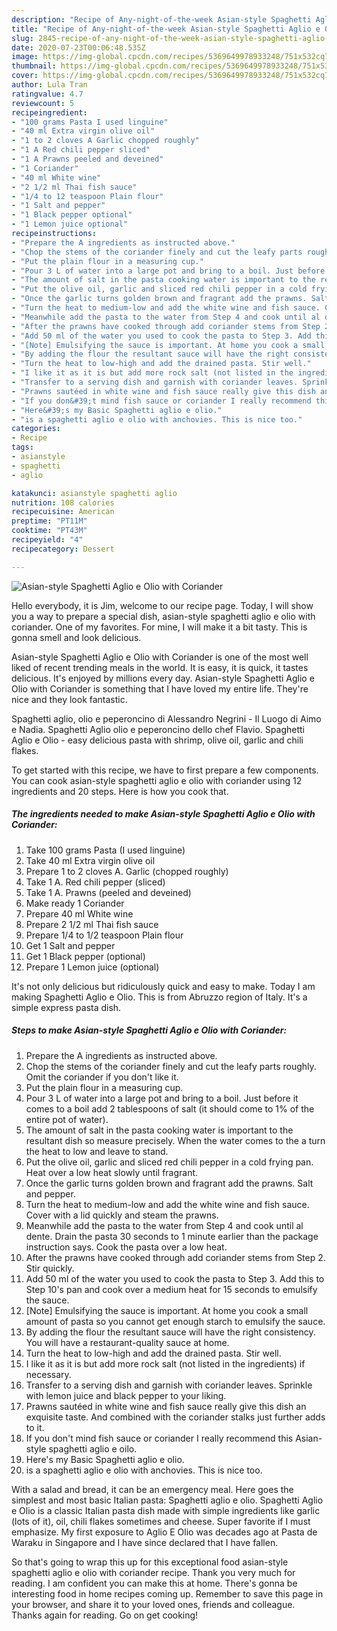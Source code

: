 ```yaml
---
description: "Recipe of Any-night-of-the-week Asian-style Spaghetti Aglio e Olio with Coriander"
title: "Recipe of Any-night-of-the-week Asian-style Spaghetti Aglio e Olio with Coriander"
slug: 2845-recipe-of-any-night-of-the-week-asian-style-spaghetti-aglio-e-olio-with-coriander
date: 2020-07-23T00:06:48.535Z
image: https://img-global.cpcdn.com/recipes/5369649978933248/751x532cq70/asian-style-spaghetti-aglio-e-olio-with-coriander-recipe-main-photo.jpg
thumbnail: https://img-global.cpcdn.com/recipes/5369649978933248/751x532cq70/asian-style-spaghetti-aglio-e-olio-with-coriander-recipe-main-photo.jpg
cover: https://img-global.cpcdn.com/recipes/5369649978933248/751x532cq70/asian-style-spaghetti-aglio-e-olio-with-coriander-recipe-main-photo.jpg
author: Lula Tran
ratingvalue: 4.7
reviewcount: 5
recipeingredient:
- "100 grams Pasta I used linguine"
- "40 ml Extra virgin olive oil"
- "1 to 2 cloves A Garlic chopped roughly"
- "1 A Red chili pepper sliced"
- "1 A Prawns peeled and deveined"
- "1 Coriander"
- "40 ml White wine"
- "2 1/2 ml Thai fish sauce"
- "1/4 to 12 teaspoon Plain flour"
- "1 Salt and pepper"
- "1 Black pepper optional"
- "1 Lemon juice optional"
recipeinstructions:
- "Prepare the A ingredients as instructed above."
- "Chop the stems of the coriander finely and cut the leafy parts roughly. Omit the coriander if you don&#39;t like it."
- "Put the plain flour in a measuring cup."
- "Pour 3 L of water into a large pot and bring to a boil. Just before it comes to a boil add 2 tablespoons of salt (it should come to 1% of the entire pot of water)."
- "The amount of salt in the pasta cooking water is important to the resultant dish so measure precisely. When the water comes to the a turn the heat to low and leave to stand."
- "Put the olive oil, garlic and sliced red chili pepper in a cold frying pan. Heat over a low heat slowly until fragrant."
- "Once the garlic turns golden brown and fragrant add the prawns. Salt and pepper."
- "Turn the heat to medium-low and add the white wine and fish sauce. Cover with a lid quickly and steam the prawns."
- "Meanwhile add the pasta to the water from Step 4 and cook until al dente. Drain the pasta 30 seconds to 1 minute earlier than the package instruction says. Cook the pasta over a low heat."
- "After the prawns have cooked through add coriander stems from Step 2. Stir quickly."
- "Add 50 ml of the water you used to cook the pasta to Step 3. Add this to Step 10&#39;s pan and cook over a medium heat for 15 seconds to emulsify the sauce."
- "[Note] Emulsifying the sauce is important. At home you cook a small amount of pasta so you cannot get enough starch to emulsify the sauce."
- "By adding the flour the resultant sauce will have the right consistency. You will have a restaurant-quality sauce at home."
- "Turn the heat to low-high and add the drained pasta. Stir well."
- "I like it as it is but add more rock salt (not listed in the ingredients) if necessary."
- "Transfer to a serving dish and garnish with coriander leaves. Sprinkle with lemon juice and black pepper to your liking."
- "Prawns sautéed in white wine and fish sauce really give this dish an exquisite taste. And combined with the coriander stalks just further adds to it."
- "If you don&#39;t mind fish sauce or coriander I really recommend this Asian-style spaghetti aglio e oilo."
- "Here&#39;s my Basic Spaghetti aglio e olio."
- "is a spaghetti aglio e olio with anchovies. This is nice too."
categories:
- Recipe
tags:
- asianstyle
- spaghetti
- aglio

katakunci: asianstyle spaghetti aglio 
nutrition: 108 calories
recipecuisine: American
preptime: "PT11M"
cooktime: "PT43M"
recipeyield: "4"
recipecategory: Dessert

---
```



![Asian-style Spaghetti Aglio e Olio with Coriander](https://img-global.cpcdn.com/recipes/5369649978933248/751x532cq70/asian-style-spaghetti-aglio-e-olio-with-coriander-recipe-main-photo.jpg)

Hello everybody, it is Jim, welcome to our recipe page. Today, I will show you a way to prepare a special dish, asian-style spaghetti aglio e olio with coriander. One of my favorites. For mine, I will make it a bit tasty. This is gonna smell and look delicious.

Asian-style Spaghetti Aglio e Olio with Coriander is one of the most well liked of recent trending meals in the world. It is easy, it is quick, it tastes delicious. It's enjoyed by millions every day. Asian-style Spaghetti Aglio e Olio with Coriander is something that I have loved my entire life. They're nice and they look fantastic.

Spaghetti aglio, olio e peperoncino di Alessandro Negrini - Il Luogo di Aimo e Nadia. Spaghetti Aglio olio e peperoncino dello chef Flavio. Spaghetti Aglio e Olio - easy delicious pasta with shrimp, olive oil, garlic and chili flakes.


To get started with this recipe, we have to first prepare a few components. You can cook asian-style spaghetti aglio e olio with coriander using 12 ingredients and 20 steps. Here is how you cook that.

<!--inarticleads1-->

##### The ingredients needed to make Asian-style Spaghetti Aglio e Olio with Coriander:

1. Take 100 grams Pasta (I used linguine)
1. Take 40 ml Extra virgin olive oil
1. Prepare 1 to 2 cloves A. Garlic (chopped roughly)
1. Take 1 A. Red chili pepper (sliced)
1. Take 1 A. Prawns (peeled and deveined)
1. Make ready 1 Coriander
1. Prepare 40 ml White wine
1. Prepare 2 1/2 ml Thai fish sauce
1. Prepare 1/4 to 1/2 teaspoon Plain flour
1. Get 1 Salt and pepper
1. Get 1 Black pepper (optional)
1. Prepare 1 Lemon juice (optional)


It&#39;s not only delicious but ridiculously quick and easy to make. Today I am making Spaghetti Aglio e Olio. This is from Abruzzo region of Italy. It&#39;s a simple express pasta dish. 

<!--inarticleads2-->

##### Steps to make Asian-style Spaghetti Aglio e Olio with Coriander:

1. Prepare the A ingredients as instructed above.
1. Chop the stems of the coriander finely and cut the leafy parts roughly. Omit the coriander if you don&#39;t like it.
1. Put the plain flour in a measuring cup.
1. Pour 3 L of water into a large pot and bring to a boil. Just before it comes to a boil add 2 tablespoons of salt (it should come to 1% of the entire pot of water).
1. The amount of salt in the pasta cooking water is important to the resultant dish so measure precisely. When the water comes to the a turn the heat to low and leave to stand.
1. Put the olive oil, garlic and sliced red chili pepper in a cold frying pan. Heat over a low heat slowly until fragrant.
1. Once the garlic turns golden brown and fragrant add the prawns. Salt and pepper.
1. Turn the heat to medium-low and add the white wine and fish sauce. Cover with a lid quickly and steam the prawns.
1. Meanwhile add the pasta to the water from Step 4 and cook until al dente. Drain the pasta 30 seconds to 1 minute earlier than the package instruction says. Cook the pasta over a low heat.
1. After the prawns have cooked through add coriander stems from Step 2. Stir quickly.
1. Add 50 ml of the water you used to cook the pasta to Step 3. Add this to Step 10&#39;s pan and cook over a medium heat for 15 seconds to emulsify the sauce.
1. [Note] Emulsifying the sauce is important. At home you cook a small amount of pasta so you cannot get enough starch to emulsify the sauce.
1. By adding the flour the resultant sauce will have the right consistency. You will have a restaurant-quality sauce at home.
1. Turn the heat to low-high and add the drained pasta. Stir well.
1. I like it as it is but add more rock salt (not listed in the ingredients) if necessary.
1. Transfer to a serving dish and garnish with coriander leaves. Sprinkle with lemon juice and black pepper to your liking.
1. Prawns sautéed in white wine and fish sauce really give this dish an exquisite taste. And combined with the coriander stalks just further adds to it.
1. If you don&#39;t mind fish sauce or coriander I really recommend this Asian-style spaghetti aglio e oilo.
1. Here&#39;s my Basic Spaghetti aglio e olio.
1. is a spaghetti aglio e olio with anchovies. This is nice too.


With a salad and bread, it can be an emergency meal. Here goes the simplest and most basic Italian pasta: Spaghetti aglio e olio. Spaghetti Aglio e Olio is a classic Italian pasta dish made with simple ingredients like garlic (lots of it), oil, chili flakes sometimes and cheese. Super favorite if I must emphasize. My first exposure to Aglio E Olio was decades ago at Pasta de Waraku in Singapore and I have since declared that I have fallen. 

So that's going to wrap this up for this exceptional food asian-style spaghetti aglio e olio with coriander recipe. Thank you very much for reading. I am confident you can make this at home. There's gonna be interesting food in home recipes coming up. Remember to save this page in your browser, and share it to your loved ones, friends and colleague. Thanks again for reading. Go on get cooking!
